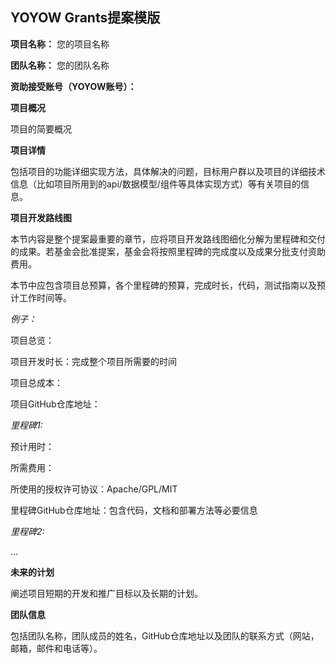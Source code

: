 

## **YOYOW Grants提案模版**

**项目名称：** 您的项目名称

**团队名称：** 您的团队名称

**资助接受账号（****YOYOW****账号）：**

  

**项目概况**

项目的简要概况

  

**项目详情**

包括项目的功能详细实现方法，具体解决的问题，目标用户群以及项目的详细技术信息（比如项目所用到的api/数据模型/组件等具体实现方式）等有关项目的信息。

  

**项目开发路线图**

本节内容是整个提案最重要的章节，应将项目开发路线图细化分解为里程碑和交付的成果。若基金会批准提案，基金会将按照里程碑的完成度以及成果分批支付资助费用。

本节中应包含项目总预算，各个里程碑的预算，完成时长，代码，测试指南以及预计工作时间等。

  

*例子：*

项目总览：

项目开发时长：完成整个项目所需要的时间

项目总成本：

项目GitHub仓库地址：

  

*里程碑1:*

预计用时：

所需费用：

所使用的授权许可协议：Apache/GPL/MIT

里程碑GitHub仓库地址：包含代码，文档和部署方法等必要信息

  

*里程碑2:*

…

  

**未来的计划**

阐述项目短期的开发和推广目标以及长期的计划。

  

**团队信息**

包括团队名称，团队成员的姓名，GitHub仓库地址以及团队的联系方式（网站，邮箱，邮件和电话等）。
